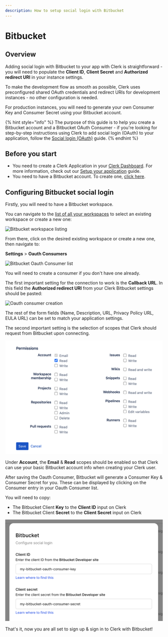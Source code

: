 ```yaml
---
description: How to setup social login with Bitbucket
---
```


# Bitbucket

## Overview

Adding social login with Bitbucket to your app with Clerk is straightforward -  you will need to populate the **Client ID**, **Client Secret** and **Authorized redirect URI** in your instance settings.

To make the development flow as smooth as possible, Clerk uses preconfigured shared OAuth credentials and redirect URIs for development instances - no other configuration is needed.&#x20;

For production instances, you will need to generate your own Consumer Key and Consumer Secret using your Bitbucket account.

{% hint style="info" %}
The purpose of this guide is to help you create a Bitbucket account and a Bitbucket OAuth Consumer - if you're looking for step-by-step instructions using Clerk to add social login (OAuth) to your application, follow the [Social login (OAuth)](broken-reference) guide.
{% endhint %}

## Before you start

* You need to create a Clerk Application in your [Clerk Dashboard](https://dashboard.clerk.dev). For more information, check out our [Setup your application](broken-reference) guide.
* You need to have a Bitbucket account. To create one, [click here](https://bitbucket.org/account/signup).

## Configuring Bitbucket social login

Firstly, you will need to have a Bitbucket workspace.

You can navigate to the [list of all your workspaces](https://bitbucket.org/account/workspaces/) to select an existing workspace or create a new one:

![Bitbucket workspace listing](../../.gitbook/assets/bitbucket\_workspaces.png)

From there, click on the desired existing workspace or create a new one, then navigate to:

**Settings** > **Oauth Consumers**

![Bitbucket Oauth Consumer list](<../../.gitbook/assets/bitbucket\_oauth\_consumers (1).png>)

You will need to create a consumer if you don't have one already.

The first important setting for the connection to work is the **Callback URL**. In this field the **Authorized redirect URI** from your Clerk Bitbucket settings should be pasted:

![Oauth consumer creation](../../.gitbook/assets/bitbucket\_oauth\_consumer\_1.png)

The rest of the form fields (Name, Description, URL, Privacy Policy URL, EULA URL) can be set to match your application settings.

The second important setting is the selection of scopes that Clerk should request from Bitbucket upon connecting.

![Bitbucket Oauth Consumer scopes](<../../.gitbook/assets/image (7).png>)

Under **Account**, the **Email** & **Read** scopes should be enabled so that Clerk can use your basic Bitbucket account info when creating your Clerk user.

After saving the Oauth Consumer, Bitbucket will generate a Consumer Key & Consumer Secret for you. These can be displayed by clicking on the Consumer entry in your Oauth Consumer list.

You will need to copy:

* The Bitbucket Client **Key** to the **Client ID** input on Clerk
* The Bitbucket Client **Secret** to the **Client Secret** input on Clerk

![Client ID & Client Secret inputs for Bitbucket connection](<../../.gitbook/assets/image (10).png>)

That's it, now you are all set to sign up & sign in to Clerk with Bitbucket!
